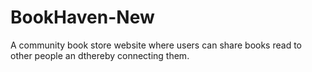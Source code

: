 # BookHaven-New
A community book store website where users can share books read to other people an dthereby connecting them.

